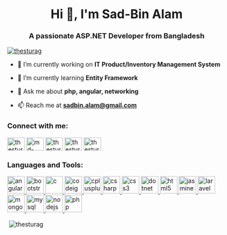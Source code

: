 <h1 align="center">Hi 👋, I'm Sad-Bin Alam</h1>
<h3 align="center">A passionate ASP.NET Developer from Bangladesh</h3>

<p align="left"> <a href="https://twitter.com/thesturag" target="blank"><img src="https://img.shields.io/twitter/follow/thesturag?logo=twitter&style=for-the-badge" alt="thesturag" /></a> </p>

- 🔭 I’m currently working on **IT Product/Inventory Management System**

- 🌱 I’m currently learning **Entity Framework**

- 💬 Ask me about **php, angular, networking**

- 📫 Reach me at **sadbin.alam@gmail.com**

<h3 align="left">Connect with me:</h3>
<p align="left">
<a href="https://twitter.com/thesturag" target="blank"><img align="center" src="https://cdn.jsdelivr.net/npm/simple-icons@3.0.1/icons/twitter.svg" alt="thesturag" height="30" width="40" /></a>
<a href="https://linkedin.com/in/md-sad-bin-alam-turag-477aa7164" target="blank"><img align="center" src="https://cdn.jsdelivr.net/npm/simple-icons@3.0.1/icons/linkedin.svg" alt="md-sad-bin-alam-turag-477aa7164" height="30" width="40" /></a>
<a href="https://fb.com/thesturag" target="blank"><img align="center" src="https://cdn.jsdelivr.net/npm/simple-icons@3.0.1/icons/facebook.svg" alt="thesturag" height="30" width="40" /></a>
<a href="https://instagram.com/thesturag" target="blank"><img align="center" src="https://cdn.jsdelivr.net/npm/simple-icons@3.0.1/icons/instagram.svg" alt="thesturag" height="30" width="40" /></a>
<a href="https://www.youtube.com/c/thesturag" target="blank"><img align="center" src="https://cdn.jsdelivr.net/npm/simple-icons@3.0.1/icons/youtube.svg" alt="thesturag" height="30" width="40" /></a>
</p>

<h3 align="left">Languages and Tools:</h3>
<p align="left"> <a href="https://angular.io" target="_blank"> <img src="https://devicons.github.io/devicon/devicon.git/icons/angularjs/angularjs-original.svg" alt="angularjs" width="40" height="40"/> </a> <a href="https://getbootstrap.com" target="_blank"> <img src="https://devicons.github.io/devicon/devicon.git/icons/bootstrap/bootstrap-plain.svg" alt="bootstrap" width="40" height="40"/> </a> <a href="https://www.cprogramming.com/" target="_blank"> <img src="https://devicons.github.io/devicon/devicon.git/icons/c/c-original.svg" alt="c" width="40" height="40"/> </a> <a href="https://codeigniter.com" target="_blank"> <img src="https://cdn.worldvectorlogo.com/logos/codeigniter.svg" alt="codeigniter" width="40" height="40"/> </a> <a href="https://www.w3schools.com/cpp/" target="_blank"> <img src="https://devicons.github.io/devicon/devicon.git/icons/cplusplus/cplusplus-original.svg" alt="cplusplus" width="40" height="40"/> </a> <a href="https://www.w3schools.com/cs/" target="_blank"> <img src="https://devicons.github.io/devicon/devicon.git/icons/csharp/csharp-original.svg" alt="csharp" width="40" height="40"/> </a> <a href="https://www.w3schools.com/css/" target="_blank"> <img src="https://devicons.github.io/devicon/devicon.git/icons/css3/css3-original-wordmark.svg" alt="css3" width="40" height="40"/> </a> <a href="https://dotnet.microsoft.com/" target="_blank"> <img src="https://devicons.github.io/devicon/devicon.git/icons/dot-net/dot-net-original-wordmark.svg" alt="dotnet" width="40" height="40"/> </a> <a href="https://www.w3.org/html/" target="_blank"> <img src="https://devicons.github.io/devicon/devicon.git/icons/html5/html5-original-wordmark.svg" alt="html5" width="40" height="40"/> </a> <a href="https://jasmine.github.io/" target="_blank"> <img src="https://www.vectorlogo.zone/logos/jasmine/jasmine-icon.svg" alt="jasmine" width="40" height="40"/> </a> <a href="https://laravel.com/" target="_blank"> <img src="https://devicons.github.io/devicon/devicon.git/icons/laravel/laravel-plain-wordmark.svg" alt="laravel" width="40" height="40"/> </a> <a href="https://www.mongodb.com/" target="_blank"> <img src="https://devicons.github.io/devicon/devicon.git/icons/mongodb/mongodb-original-wordmark.svg" alt="mongodb" width="40" height="40"/> </a> <a href="https://www.mysql.com/" target="_blank"> <img src="https://devicons.github.io/devicon/devicon.git/icons/mysql/mysql-original-wordmark.svg" alt="mysql" width="40" height="40"/> </a> <a href="https://nodejs.org" target="_blank"> <img src="https://devicons.github.io/devicon/devicon.git/icons/nodejs/nodejs-original-wordmark.svg" alt="nodejs" width="40" height="40"/> </a> <a href="https://www.php.net" target="_blank"> <img src="https://devicons.github.io/devicon/devicon.git/icons/php/php-original.svg" alt="php" width="40" height="40"/> </a> </p>

<p>&nbsp;<img align="center" src="https://github-readme-stats.vercel.app/api?username=thesturag&show_icons=true&locale=en" alt="thesturag" /></p>


